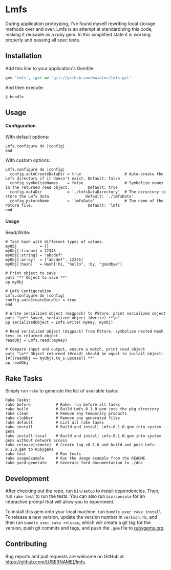 # Lmfs

During application protoyping, I've found myself rewriting local storage methods over and over. Lmfs is an attempt at standardizing this code, making it reusable as a ruby gem. In this simplified state it is working properly and passing all spec tests.

## Installation

Add this line to your application's Gemfile:

```ruby
gem 'lmfs', :git => 'git://github.com/mwiater/lmfs.git'
```

And then execute:

    $ bundle

## Usage

#### Configuration
With default options:
```
Lmfs.configure do |config|
end
```

With custom options:
```
Lmfs.configure do |config|
  config.autoCreateDataDir = true                   # Auto-create the Lmfs directory if it doesn't exist. Default: false
  config.symbolizeNames    = false                  # Symbolize names in the returned read object.        Default: true
  config.dataDir           = './lmfsDataDirectory'  # The directory to store the Lmfs data                Default: './lmfsData'
  config.pstoreName        = 'lmfsData'             # The name of the PStore file.                        Default: 'lmfs'
end
```

#### Usage
Read/Write:
```
# Test hash with different types of values.
myObj          = {}
myObj[:fixnum] = 12345
myObj[:string] = "abcdef"
myObj[:array]  = ["abcdef", 12345]
myObj[:hash]   = Hash[:hi, "hello", :by, "goodbye"]

# Print object to save
puts "** Object to save **"
pp myObj

# Lmfs Configuration
Lmfs.configure do |config|
config.autoCreateDataDir = true
end

# Write serialized object (msgpack) to PStore. print serialized object
puts "\n** Saved, serialized object (#write) **\n"
pp serializedObject = Lmfs.write(:myKey, myObj)

# Read serialized object (msgpack) from PStore, symbolize nested Hash keys in returned object.
readObj = Lmfs.read(:myKey)

# Compare input and output, ensure a match, print read object
puts "\n** Object returned (#read) should be equal to initail object: [#{(readObj == myObj).to_s.upcase}] **"
pp readObj
```

## Rake Tasks
Simply run `rake` to generate the list of available tasks:

```
Rake Tasks:
rake before           # Rake: run before all tasks
rake build            # Build Lmfs-0.1.0.gem into the pkg directory
rake clean            # Remove any temporary products
rake clobber          # Remove any generated files
rake default          # List all rake tasks
rake install          # Build and install Lmfs-0.1.0.gem into system gems
rake install:local    # Build and install Lmfs-0.1.0.gem into system gems without network access
rake release[remote]  # Create tag v0.1.0 and build and push Lmfs-0.1.0.gem to Rubygems
rake test             # Run tests
rake usageExample     # Run the Usage example from the README
rake yard:generate    # Generate Yard documentation to ./doc
```

## Development

After checking out the repo, run `bin/setup` to install dependencies. Then, run `rake test` to run the tests. You can also run `bin/console` for an interactive prompt that will allow you to experiment.

To install this gem onto your local machine, run `bundle exec rake install`. To release a new version, update the version number in `version.rb`, and then run `bundle exec rake release`, which will create a git tag for the version, push git commits and tags, and push the `.gem` file to [rubygems.org](https://rubygems.org).

## Contributing

Bug reports and pull requests are welcome on GitHub at https://github.com/[USERNAME]/lmfs.